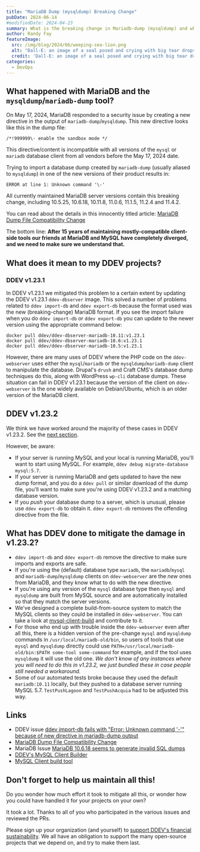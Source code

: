 ```yaml
---
title: "MariaDB Dump (mysqldump) Breaking Change"
pubDate: 2024-06-14
#modifiedDate: 2024-04-23
summary: What is the breaking change in Mariadb-dump (mysqldump) and what does it mean for my DDEV projects?
author: Randy Fay
featureImage:
  src: /img/blog/2024/06/weeping-sea-lion.png
  alt: "Dall-E: an image of a seal posed and crying with big tear drops, something like the MariaDB logo"
  credit: 'Dall-E: an image of a seal posed and crying with big tear drops, something like the MariaDB logo'
categories:
  - DevOps
---
```


## What happened with MariaDB and the `mysqldump`/`mariadb-dump` tool?

On May 17, 2024, MariaDB responded to a security issue by creating a new directive in the output of `mariadb-dump`/`mysqldump`. This new directive looks like this in the dump file:

`/*!999999\- enable the sandbox mode */`

This directive/content is incompatible with all versions of the `mysql` or `mariadb` database client from all vendors before the May 17, 2024 date.

Trying to import a database dump created by `mariadb-dump` (usually aliased to `mysqldump`) in one of the new versions of their product results in:

`ERROR at line 1: Unknown command '\-'`

All currently maintained MariaDB server versions contain this breaking change, including 10.5.25, 10.6.18, 10.11.8, 11.0.6, 11.1.5, 11.2.4 and 11.4.2.

You can read about the details in this innocently titled article: [MariaDB Dump File Compatibility Change](https://mariadb.org/mariadb-dump-file-compatibility-change/)

The bottom line: **After 15 years of maintaining mostly-compatible client-side tools our friends at MariaDB and MySQL have completely diverged, and we need to make sure we understand that.**

## What does it mean to my DDEV projects?

### DDEV v1.23.1

In DDEV v1.23.1 we mitigated this problem to a certain extent by updating the DDEV v1.23.1 `ddev-dbserver` image. This solved a number of problems related to `ddev import-db` and `ddev export-db` because the format used was the new (breaking-change) MariaDB format. If you see the import failure when you do `ddev import-db` or `ddev export-db` you can update to the newer version using the appropriate command below:

```
docker pull ddev/ddev-dbserver-mariadb-10.11:v1.23.1
docker pull ddev/ddev-dbserver-mariadb-10.6:v1.23.1
docker pull ddev/ddev-dbserver-mariadb-10.5:v1.23.1
```

However, there are many uses of DDEV where the PHP code on the `ddev-webserver` uses either the `mysql`/`mariadb` or the `mysqldump`/`mariadb-dump` client to manipulate the database. Drupal's `drush` and Craft CMS's database dump techniques do this, along with WordPress `wp-cli` database dumps. These situation can fail in DDEV v1.23.1 because the version of the client on `ddev-webserver` is the one widely available on Debian/Ubuntu, which is an older version of the MariaDB client.

## DDEV v1.23.2

We think we have worked around the majority of these cases in DDEV v1.23.2. See the [next section](#what-has-ddev-done-to-mitigate-the-damage-inv1232).

However, be aware:

* If your server is running MySQL and your local is running MariaDB, you'll want to start using MySQL. For example, `ddev debug migrate-database mysql:5.7`.
* If your server is running MariaDB and gets updated to have the new dump format, and you do a `ddev pull` or similar download of the dump file, you'll want to make sure you're using DDEV v1.23.2 and a matching database version.
* If you *push* your database dump to a server, which is unusual, please use `ddev export-db` to obtain it. `ddev export-db` removes the offending directive from the file.

## What has DDEV done to mitigate the damage in v1.23.2?

* `ddev import-db` and `ddev export-db` remove the directive to make sure imports and exports are safe.
* If you're using the (default) database type `mariadb`, the `mariadb`/`mysql` and `mariadb-dump`/`mysqldump` clients on `ddev-webserver` are the *new* ones from MariaDB, and they know what to do with the new directive.
* If you're using any version of the `mysql` database type then `mysql` and `mysqldump` are built from MySQL source and are automatically installed so that they match the server versions.
* We've designed a complete build-from-source system to match the MySQL clients so they could be installed in `ddev-webserver`. You can take a look at [mysql-client-build](https://github.com/ddev/mysql-client-build/) and contribute to it.
* For those who end up with trouble inside the `ddev-webserver` even after all this, there is a hidden version of the pre-change `mysql` and `mysqldump` commands in `/usr/local/mariadb-old/bin`, so users of tools that use `mysql` and `mysqldump` directly could use `PATH=/usr/local/mariadb-old/bin:$PATH some-tool some-command` for example, and if the tool uses `mysqldump` it will use the old one. *We don't know of any instances where you will need to do this in v1.23.2, we just bundled these in case people still needed a workaround.*
* Some of our automated tests broke because they used the default `mariadb:10.11` locally, but they pushed to a database server running MySQL 5.7. `TestPushLagoon` and `TestPushAcquia` had to be adjusted this way. 

## Links

* DDEV issue [ddev import-db fails with "Error: Unknown command '\-'" because of new directive in mariadb-dump output](https://github.com/ddev/ddev/issues/6249)
* [MariaDB Dump File Compatibility Change](https://mariadb.org/mariadb-dump-file-compatibility-change/)
* MariaDB Issue [MariaDB 10.6.18 seems to generate invalid SQL dumps](https://jira.mariadb.org/browse/MDEV-34183)
* [DDEV's MySQL Client Builder](https://github.com/ddev/mysql-client-build/)
* [MySQL Client build tool](https://github.com/ddev/mysql-client-build/)

## Don't forget to help us maintain all this!

Do you wonder how much effort it took to mitigate all this, or wonder how you could have handled it for your projects on your own? 

It took a lot. Thanks to all of you who participated in the various issues and reviewed the PRs.

Please sign up your organization (and yourself) to [support DDEV's financial sustainability](https://ddev.com/support-ddev/#sponsor-development). We all have an obligation to support the many open-source projects that we depend on, and try to make them last.
